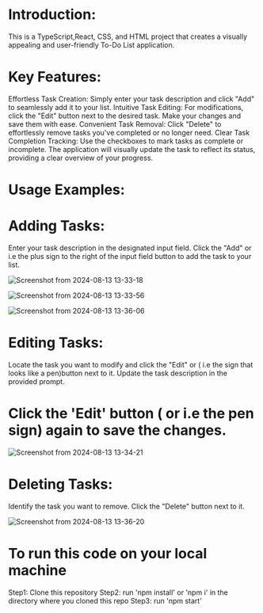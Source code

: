 

# Introduction:
This is a TypeScript,React, CSS, and HTML project that creates a visually appealing and user-friendly To-Do List application. 

# Key Features:

Effortless Task Creation: Simply enter your task description and click "Add" to seamlessly add it to your list.
Intuitive Task Editing: For modifications, click the "Edit" button next to the desired task. Make your changes and save them with ease.
Convenient Task Removal: Click "Delete" to effortlessly remove tasks you've completed or no longer need.
Clear Task Completion Tracking: Use the checkboxes to mark tasks as complete or incomplete. The application will visually update the task to reflect its status, providing a clear overview of your progress.

# Usage Examples:

# Adding Tasks:

Enter your task description in the designated input field.
Click the "Add" or i.e the plus sign to the right of the input field button to add the task to your list.

![Screenshot from 2024-08-13 13-33-18](https://github.com/user-attachments/assets/d40aac4e-a851-4854-95e0-35c6443d9f74)

![Screenshot from 2024-08-13 13-33-56](https://github.com/user-attachments/assets/eb57c45e-628a-43b0-b2b2-f94d0237067e)

![Screenshot from 2024-08-13 13-36-06](https://github.com/user-attachments/assets/1ab9f9ac-b8c4-43fe-b426-3a8c8cd84519)

# Editing Tasks:

Locate the task you want to modify and click the "Edit" or ( i.e the sign that looks like a pen)button next to it.
Update the task description in the provided prompt.
# Click the 'Edit' button ( or i.e the pen sign) again  to save the changes.

![Screenshot from 2024-08-13 13-34-21](https://github.com/user-attachments/assets/941a3cd1-1f4c-48b5-ab3e-dae9bbc2e44f)

# Deleting Tasks:

Identify the task you want to remove.
Click the "Delete" button next to it.

![Screenshot from 2024-08-13 13-36-20](https://github.com/user-attachments/assets/f13b3b24-3722-4df8-9e9b-b443410592fa)


# To run this code on your local machine 

Step1: Clone this repository 
Step2: run 'npm install' or 'npm i'  in the directory where you cloned this repo 
Step3: run 'npm start'  


